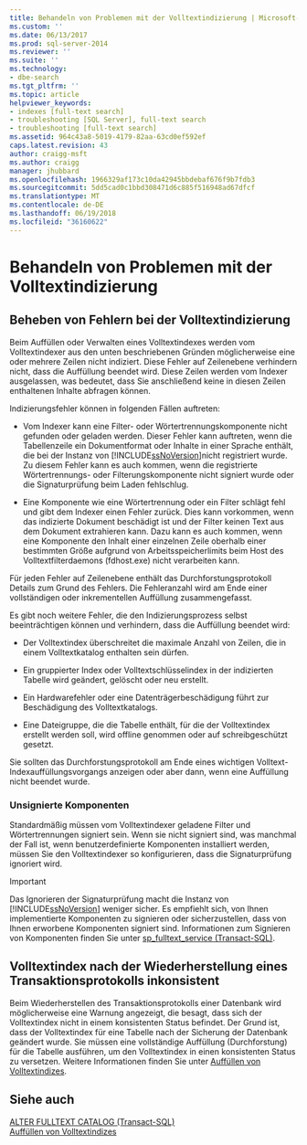 ```yaml
---
title: Behandeln von Problemen mit der Volltextindizierung | Microsoft-Dokumentation
ms.custom: ''
ms.date: 06/13/2017
ms.prod: sql-server-2014
ms.reviewer: ''
ms.suite: ''
ms.technology:
- dbe-search
ms.tgt_pltfrm: ''
ms.topic: article
helpviewer_keywords:
- indexes [full-text search]
- troubleshooting [SQL Server], full-text search
- troubleshooting [full-text search]
ms.assetid: 964c43a8-5019-4179-82aa-63cd0ef592ef
caps.latest.revision: 43
author: craigg-msft
ms.author: craigg
manager: jhubbard
ms.openlocfilehash: 1966329af173c10da42945bbdebaf676f9b7fdb3
ms.sourcegitcommit: 5dd5cad0c1bbd308471d6c885f516948ad67dfcf
ms.translationtype: MT
ms.contentlocale: de-DE
ms.lasthandoff: 06/19/2018
ms.locfileid: "36160622"
---
```

# <a name="troubleshoot-full-text-indexing"></a>Behandeln von Problemen mit der Volltextindizierung
     
##  <a name="failure"></a> Beheben von Fehlern bei der Volltextindizierung  
 Beim Auffüllen oder Verwalten eines Volltextindexes werden vom Volltextindexer aus den unten beschriebenen Gründen möglicherweise eine oder mehrere Zeilen nicht indiziert. Diese Fehler auf Zeilenebene verhindern nicht, dass die Auffüllung beendet wird. Diese Zeilen werden vom Indexer ausgelassen, was bedeutet, dass Sie anschließend keine in diesen Zeilen enthaltenen Inhalte abfragen können.  
  
 Indizierungsfehler können in folgenden Fällen auftreten:  
  
-   Vom Indexer kann eine Filter- oder Wörtertrennungskomponente nicht gefunden oder geladen werden. Dieser Fehler kann auftreten, wenn die Tabellenzeile ein Dokumentformat oder Inhalte in einer Sprache enthält, die bei der Instanz von [!INCLUDE[ssNoVersion](../../includes/ssnoversion-md.md)]nicht registriert wurde. Zu diesem Fehler kann es auch kommen, wenn die registrierte Wörtertrennungs- oder Filterungskomponente nicht signiert wurde oder die Signaturprüfung beim Laden fehlschlug.  
  
-   Eine Komponente wie eine Wörtertrennung oder ein Filter schlägt fehl und gibt dem Indexer einen Fehler zurück. Dies kann vorkommen, wenn das indizierte Dokument beschädigt ist und der Filter keinen Text aus dem Dokument extrahieren kann. Dazu kann es auch kommen, wenn eine Komponente den Inhalt einer einzelnen Zeile oberhalb einer bestimmten Größe aufgrund von Arbeitsspeicherlimits beim Host des Volltextfilterdaemons (fdhost.exe) nicht verarbeiten kann.  
  
 Für jeden Fehler auf Zeilenebene enthält das Durchforstungsprotokoll Details zum Grund des Fehlers. Die Fehleranzahl wird am Ende einer vollständigen oder inkrementellen Auffüllung zusammengefasst.  
  
 Es gibt noch weitere Fehler, die den Indizierungsprozess selbst beeinträchtigen können und verhindern, dass die Auffüllung beendet wird:  
  
-   Der Volltextindex überschreitet die maximale Anzahl von Zeilen, die in einem Volltextkatalog enthalten sein dürfen.  
  
-   Ein gruppierter Index oder Volltextschlüsselindex in der indizierten Tabelle wird geändert, gelöscht oder neu erstellt.  
  
-   Ein Hardwarefehler oder eine Datenträgerbeschädigung führt zur Beschädigung des Volltextkatalogs.  
  
-   Eine Dateigruppe, die die Tabelle enthält, für die der Volltextindex erstellt werden soll, wird offline genommen oder auf schreibgeschützt gesetzt.  
  
 Sie sollten das Durchforstungsprotokoll am Ende eines wichtigen Volltext-Indexauffüllungsvorgangs anzeigen oder aber dann, wenn eine Auffüllung nicht beendet wurde.  
  
### <a name="unsigned-components"></a>Unsignierte Komponenten  
 Standardmäßig müssen vom Volltextindexer geladene Filter und Wörtertrennungen signiert sein. Wenn sie nicht signiert sind, was manchmal der Fall  ist, wenn benutzerdefinierte Komponenten installiert werden, müssen Sie den Volltextindexer so konfigurieren, dass die Signaturprüfung ignoriert wird.  
  
> [!IMPORTANT]  
>  Das Ignorieren der Signaturprüfung macht die Instanz von [!INCLUDE[ssNoVersion](../../includes/ssnoversion-md.md)] weniger sicher. Es empfiehlt sich, von Ihnen implementierte Komponenten zu signieren oder sicherzustellen, dass von Ihnen erworbene Komponenten signiert sind. Informationen zum Signieren von Komponenten finden Sie unter [sp_fulltext_service &#40;Transact-SQL&#41;](/sql/relational-databases/system-stored-procedures/sp-fulltext-service-transact-sql).  
  

  
##  <a name="state"></a> Volltextindex nach der Wiederherstellung eines Transaktionsprotokolls inkonsistent  
 Beim Wiederherstellen des Transaktionsprotokolls einer Datenbank wird möglicherweise eine Warnung angezeigt, die besagt, dass sich der Volltextindex nicht in einem konsistenten Status befindet. Der Grund ist, dass der Volltextindex für eine Tabelle nach der Sicherung der Datenbank geändert wurde. Sie müssen eine vollständige Auffüllung (Durchforstung) für die Tabelle ausführen, um den Volltextindex in einen konsistenten Status zu versetzen. Weitere Informationen finden Sie unter [Auffüllen von Volltextindizes](../indexes/indexes.md).  
  

  
## <a name="see-also"></a>Siehe auch  
 [ALTER FULLTEXT CATALOG &#40;Transact-SQL&#41;](/sql/t-sql/statements/alter-fulltext-catalog-transact-sql)   
 [Auffüllen von Volltextindizes](../indexes/indexes.md)  
  
  
